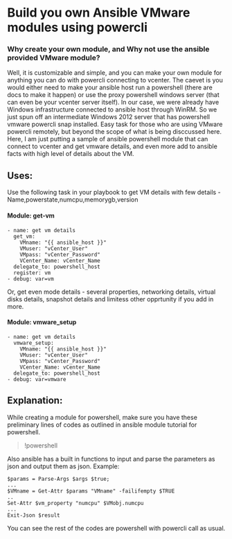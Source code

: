 # Build you own Ansible VMware modules using powercli
### Why create your own module, and Why not use the ansible provided VMware module?
Well, it is customizable and simple, and you can make your own module for anything you can do with powercli connecting to vcenter. The caevet is you would either need to make your ansible host run a powershell (there are docs to make it happen) or use the proxy powershell windows server (that can even be your vcenter server itself). In our case, we were already have Windows infrastructure connected to ansible host through WinRM. So we just spun off an intermediate Windows 2012 server that has powershell vmware powercli snap installed. Easy task for those who are using VMware powercli remotely, but beyond the scope of what is being disccussed here.
Here, I am just putting a sample of ansible powershell module that can connect to vcenter and get vmware details, and even more add to ansible facts with high level of details about the VM.

## Uses:
Use the following task in your playbook to get VM details with few details - Name,powerstate,numcpu,memorygb,version
#### Module: get-vm
```
- name: get vm details
  get_vm:
    VMname: "{{ ansible_host }}"
    VMuser: "vCenter_User"
    VMpass: "vCenter_Password"
    VCenter_Name: vCenter_Name
  delegate_to: powershell_host
  register: vm   
- debug: var=vm   
 ```
 Or, get even mode details - several properties, networking details, virtual disks details, snapshot details and limitess other opprtunity if you add in more.
 #### Module: vmware_setup
```
- name: get vm details
  vmware_setup:
    VMname: "{{ ansible_host }}"
    VMuser: "vCenter_User"
    VMpass: "vCenter_Password"
    VCenter_Name: vCenter_Name
  delegate_to: powershell_host    
- debug: var=vmware
 ```
 ## Explanation:
While creating a module for powershell, make sure you have these preliminary lines of codes as outlined in ansible module tutorial for powershell.
 > !powershell
 
 Also ansible has a built in functions to input and parse the parameters as json and output them as json.
 Example:
 ```
 $params = Parse-Args $args $true;
 ...
 $VMname = Get-Attr $params "VMname" -failifempty $TRUE
 ..
 Set-Attr $vm_property "numcpu" $VMobj.numcpu
 ...
 Exit-Json $result
 ```
You can see the rest of the codes are powershell with powercli call as usual.
